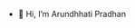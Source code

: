 - 👋 Hi, I’m Arundhhati Pradhan
<!---
- 👀 I’m interested in 
- 🌱 I’m currently learning ...
- 💞️ I’m looking to collaborate on ...
- 📫 How to reach me ...
--->

<!---
Pradhan-Arundhati/Pradhan-Arundhati is a ✨ special ✨ repository because its `README.md` (this file) appears on your GitHub profile.
You can click the Preview link to take a look at your changes.
--->
